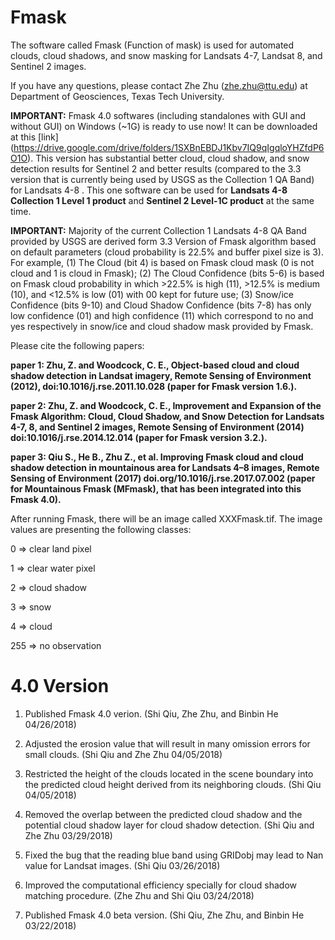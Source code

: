 # Fmask
The software called Fmask (Function of mask) is used for automated clouds, cloud shadows, and snow masking for Landsats 4-7, Landsat 8, and Sentinel 2 images.

If you have any questions, please contact Zhe Zhu (zhe.zhu@ttu.edu) at Department of Geosciences, Texas Tech University.

**IMPORTANT:** Fmask 4.0 softwares (including standalones with GUI and without GUI) on Windows (~1G) is ready to use now! It can be downloaded at this [link] (https://drive.google.com/drive/folders/1SXBnEBDJ1Kbv7IQ9qIgqloYHZfdP6O1O). This version has substantial better cloud, cloud shadow, and snow detection results for Sentinel 2 and better results (compared to the 3.3 version that is currently being used by USGS as the Collection 1 QA Band) for Landsats 4-8 . This one software can be used for **Landsats 4-8 Collection 1 Level 1 product** and **Sentinel 2 Level-1C product** at the same time.

**IMPORTANT:** Majority of the current Collection 1 Landsats 4-8 QA Band provided by USGS are derived form 3.3 Version of Fmask algorithm based on default parameters (cloud probability is 22.5% and buffer pixel size is 3). For example, (1) The Cloud (bit 4) is based on Fmask cloud mask (0 is not cloud and 1 is cloud in Fmask); (2) The Cloud Confidence (bits 5-6) is based on Fmask cloud probability in which >22.5% is high (11), >12.5% is medium (10), and <12.5% is low (01) with 00 kept for future use; (3) Snow/ice Confidence (bits 9-10) and Cloud Shadow Confidence (bits 7-8) has only low confidence (01) and high confidence (11) which correspond to no and yes respectively in snow/ice and cloud shadow mask provided by Fmask.

Please cite the following papers:

**paper 1: Zhu, Z. and Woodcock, C. E., Object-based cloud and cloud shadow detection in Landsat imagery, Remote Sensing of Environment (2012), doi:10.1016/j.rse.2011.10.028 (paper for Fmask version 1.6.).**

**paper 2: Zhu, Z. and Woodcock, C. E., Improvement and Expansion of the Fmask Algorithm: Cloud, Cloud Shadow, and Snow Detection for Landsats 4-7, 8, and Sentinel 2 images, Remote Sensing of Environment (2014) doi:10.1016/j.rse.2014.12.014 (paper for Fmask version 3.2.).**

**paper 3: Qiu S., He B., Zhu Z., et al. Improving Fmask cloud and cloud shadow detection in mountainous area for Landsats 4–8 images, Remote Sensing of Environment (2017) doi.org/10.1016/j.rse.2017.07.002 (paper for Mountainous Fmask (MFmask), that has been integrated into this Fmask 4.0).**

After running Fmask, there will be an image called XXXFmask.tif. The image values are presenting the following classes:

0 => clear land pixel

1 => clear water pixel

2 => cloud shadow

3 => snow

4 => cloud

255 => no observation


# 4.0 Version

1) Published Fmask 4.0 verion. (Shi Qiu, Zhe Zhu, and Binbin He 04/26/2018)

2) Adjusted the erosion value that will result in many omission errors for small clouds.  (Shi Qiu and Zhe Zhu 04/05/2018)

3) Restricted the height of the clouds located in the scene boundary into the predicted cloud height derived from its neighboring clouds.  (Shi Qiu 04/05/2018)

4) Removed the overlap between the predicted cloud shadow and the potential cloud shadow layer for cloud shadow detection. (Shi Qiu and Zhe Zhu 03/29/2018)

5) Fixed the bug that the reading blue band using GRIDobj may lead to Nan value for Landsat images. (Shi Qiu 03/26/2018)

6) Improved the computational efficiency specially for cloud shadow matching procedure.  (Zhe Zhu and Shi Qiu 03/24/2018)

7) Published Fmask 4.0 beta version. (Shi Qiu, Zhe Zhu, and Binbin He 03/22/2018)
